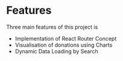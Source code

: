# Features

Three main features of this project is

- Implementation of React Router Concept
- Visualisation of donations using Charts
- Dynamic Data Loading by Search
